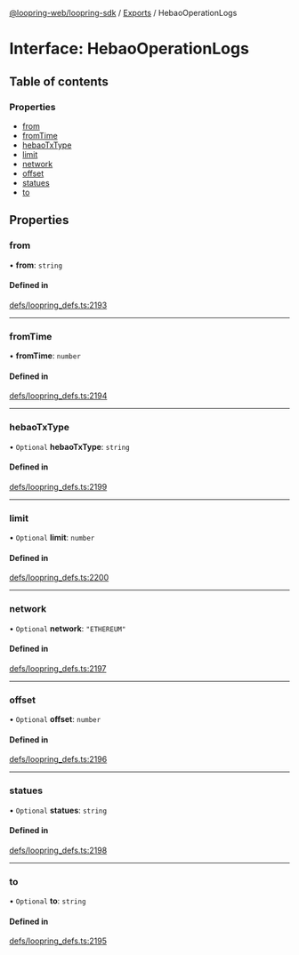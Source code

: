 [@loopring-web/loopring-sdk](../README.md) / [Exports](../modules.md) / HebaoOperationLogs

# Interface: HebaoOperationLogs

## Table of contents

### Properties

- [from](HebaoOperationLogs.md#from)
- [fromTime](HebaoOperationLogs.md#fromtime)
- [hebaoTxType](HebaoOperationLogs.md#hebaotxtype)
- [limit](HebaoOperationLogs.md#limit)
- [network](HebaoOperationLogs.md#network)
- [offset](HebaoOperationLogs.md#offset)
- [statues](HebaoOperationLogs.md#statues)
- [to](HebaoOperationLogs.md#to)

## Properties

### from

• **from**: `string`

#### Defined in

[defs/loopring_defs.ts:2193](https://github.com/Loopring/loopring_sdk/blob/5861d10/src/defs/loopring_defs.ts#L2193)

___

### fromTime

• **fromTime**: `number`

#### Defined in

[defs/loopring_defs.ts:2194](https://github.com/Loopring/loopring_sdk/blob/5861d10/src/defs/loopring_defs.ts#L2194)

___

### hebaoTxType

• `Optional` **hebaoTxType**: `string`

#### Defined in

[defs/loopring_defs.ts:2199](https://github.com/Loopring/loopring_sdk/blob/5861d10/src/defs/loopring_defs.ts#L2199)

___

### limit

• `Optional` **limit**: `number`

#### Defined in

[defs/loopring_defs.ts:2200](https://github.com/Loopring/loopring_sdk/blob/5861d10/src/defs/loopring_defs.ts#L2200)

___

### network

• `Optional` **network**: ``"ETHEREUM"``

#### Defined in

[defs/loopring_defs.ts:2197](https://github.com/Loopring/loopring_sdk/blob/5861d10/src/defs/loopring_defs.ts#L2197)

___

### offset

• `Optional` **offset**: `number`

#### Defined in

[defs/loopring_defs.ts:2196](https://github.com/Loopring/loopring_sdk/blob/5861d10/src/defs/loopring_defs.ts#L2196)

___

### statues

• `Optional` **statues**: `string`

#### Defined in

[defs/loopring_defs.ts:2198](https://github.com/Loopring/loopring_sdk/blob/5861d10/src/defs/loopring_defs.ts#L2198)

___

### to

• `Optional` **to**: `string`

#### Defined in

[defs/loopring_defs.ts:2195](https://github.com/Loopring/loopring_sdk/blob/5861d10/src/defs/loopring_defs.ts#L2195)
